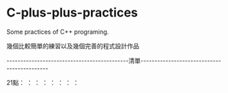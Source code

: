 # C-plus-plus-practices
Some practices of C++ programing.

幾個比較簡單的練習以及幾個完善的程式設計作品

--------------------------------------------清單--------------------------------------------

21點：
：
：
：
：
：
：
：
